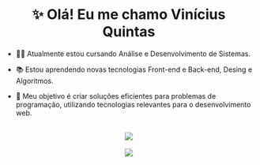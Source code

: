 <div align="center">
  <h1>✨ Olá! Eu me chamo Vinícius Quintas </h1>
</div>

* 👨‍💻 Atualmente estou cursando Análise e Desenvolvimento de Sistemas.

* 📚 Estou aprendendo novas tecnologias Front-end e Back-end, Desing e Algoritmos. 

* 🎯 Meu objetivo é criar soluções eficientes para problemas de programação, utilizando tecnologias relevantes para o desenvolvimento web.
<br>
<div align="center" >
  <img align="center" src="https://github-readme-stats-hazel-iota-57.vercel.app/api?username=ViniciusQuintas&hide=contribs&show_icons=true&theme=material-palenight&card_width=600&locale=pt-br&count_private=true&rank_icon=github" />
</div>
<br>
<div align="center">
  <img align="center" src="https://github-readme-stats-hazel-iota-57.vercel.app/api/top-langs/?username=ViniciusQuintas&theme=material-palenight&layout=compact&card_width=600&locale=pt-br&hide=SCSS,Less,Ruby" />
</div>
<br>
